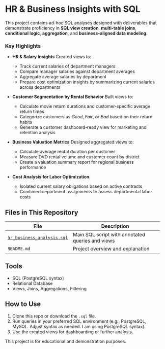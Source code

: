 # HR & Business Insights with SQL

This project contains ad-hoc SQL analyses designed with deliverables that demonstrate proficiency in **SQL view creation**, **multi-table joins**, **conditional logic**, **aggregation**, and **business-aligned data modeling**.


### Key Highlights

* **HR & Salary Insights**
  Created views to:

  * Track current salaries of department managers
  * Compare manager salaries against department averages
  * Aggregate average salaries by department
  * Prepare cost optimization insights by summarizing current salaries across departments

* **Customer Segmentation by Rental Behavior**
  Built views to:

  * Calculate movie return durations and customer-specific average return times
  * Categorize customers as *Good*, *Fair*, or *Bad* based on their return habits
  * Generate a customer dashboard-ready view for marketing and retention analysis

* **Business Valuation Metrics**
  Designed aggregated views to:

  * Calculate average rental duration per customer
  * Measure DVD rental volume and customer count by district
  * Create a valuation summary report for regional business performance

* **Cost Analysis for Labor Optimization**

  * Isolated current salary obligations based on active contracts
  * Combined department assignments to assess departmental labor costs


## Files in This Repository

| File | Description |
|------|-------------|
| [`hr_business_analysis.sql`](hr_business_analysis.sql) | Main SQL script with annotated queries and views |
| `README.md` | Project overview and explanation |

## Tools

- SQL (PostgreSQL syntax)
- Relational Database
- Views, Joins, Aggregations, Filtering
  

## How to Use

1. Clone this repo or download the `.sql` file.
2. Run queries in your preferred SQL environment (e.g., PostgreSQL, MySQL. Adjust syntax as needed. I am using PostgreSQL syntax).
3. Use the created views for dashboarding or further analysis.


This project is for educational and demonstration purposes.
